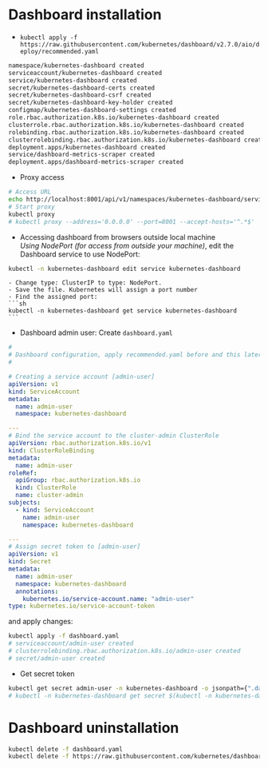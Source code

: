 # Dashboard installation

- `kubectl apply -f https://raw.githubusercontent.com/kubernetes/dashboard/v2.7.0/aio/deploy/recommended.yaml`
```sh
namespace/kubernetes-dashboard created
serviceaccount/kubernetes-dashboard created
service/kubernetes-dashboard created
secret/kubernetes-dashboard-certs created
secret/kubernetes-dashboard-csrf created
secret/kubernetes-dashboard-key-holder created
configmap/kubernetes-dashboard-settings created
role.rbac.authorization.k8s.io/kubernetes-dashboard created
clusterrole.rbac.authorization.k8s.io/kubernetes-dashboard created
rolebinding.rbac.authorization.k8s.io/kubernetes-dashboard created
clusterrolebinding.rbac.authorization.k8s.io/kubernetes-dashboard created
deployment.apps/kubernetes-dashboard created
service/dashboard-metrics-scraper created
deployment.apps/dashboard-metrics-scraper created
```
- Proxy access
```sh
# Access URL
echo http://localhost:8001/api/v1/namespaces/kubernetes-dashboard/services/https:kubernetes-dashboard:/proxy/
# Start proxy
kubectl proxy
# kubectl proxy --address='0.0.0.0' --port=8001 --accept-hosts='^.*$'
```
- Accessing dashboard from browsers outside local machine  
_Using NodePort (for access from outside your machine)_, edit the Dashboard service to use NodePort:
```sh
kubectl -n kubernetes-dashboard edit service kubernetes-dashboard
```
    - Change type: ClusterIP to type: NodePort.
    - Save the file. Kubernetes will assign a port number
    - Find the assigned port:
    ```sh
    kubectl -n kubernetes-dashboard get service kubernetes-dashboard
    ```
- Dashboard admin user:
Create `dashboard.yaml`
```yaml
#
# Dashboard configuration, apply recommended.yaml before and this later
#

# Creating a service account [admin-user]
apiVersion: v1
kind: ServiceAccount
metadata:
  name: admin-user
  namespace: kubernetes-dashboard

---
# Bind the service account to the cluster-admin ClusterRole
apiVersion: rbac.authorization.k8s.io/v1
kind: ClusterRoleBinding
metadata:
  name: admin-user
roleRef:
  apiGroup: rbac.authorization.k8s.io
  kind: ClusterRole
  name: cluster-admin
subjects:
  - kind: ServiceAccount
    name: admin-user
    namespace: kubernetes-dashboard

---
# Assign secret token to [admin-user]
apiVersion: v1
kind: Secret
metadata:
  name: admin-user
  namespace: kubernetes-dashboard
  annotations:
    kubernetes.io/service-account.name: "admin-user"
type: kubernetes.io/service-account-token
```
and apply changes:
```sh
kubectl apply -f dashboard.yaml
# serviceaccount/admin-user created
# clusterrolebinding.rbac.authorization.k8s.io/admin-user created
# secret/admin-user created
```
- Get secret token
```sh
kubectl get secret admin-user -n kubernetes-dashboard -o jsonpath={".data.token"} | base64 -d
# kubectl -n kubernetes-dashboard get secret $(kubectl -n kubernetes-dashboard get sa/admin-user -o jsonpath="{.secrets[0].name}") -o go-template="{{.data.token | base64decode}}"
```


# Dashboard uninstallation
```sh
kubectl delete -f dashboard.yaml
kubectl delete -f https://raw.githubusercontent.com/kubernetes/dashboard/v2.7.0/aio/deploy/recommended.yaml
```
